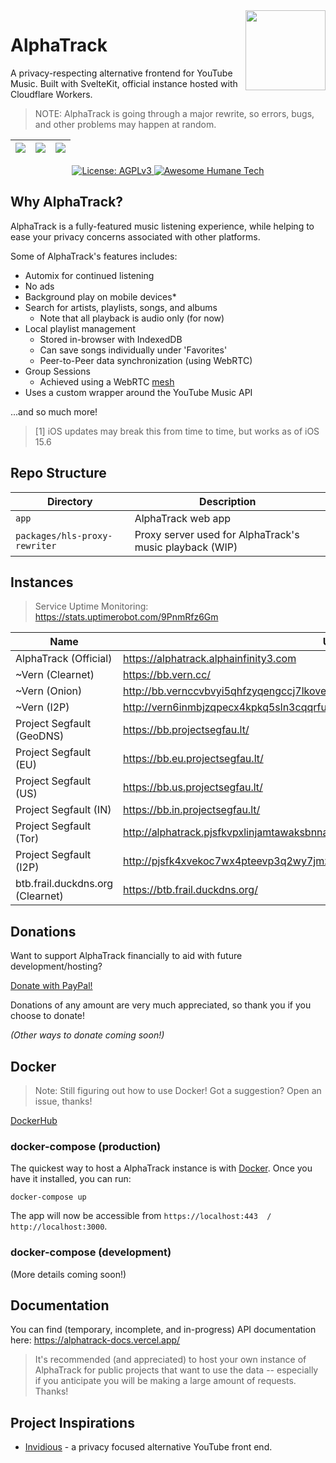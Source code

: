 <img align="right" src=".repo/images/logo-header.png" width="128px" height="128px" />

# AlphaTrack

A privacy-respecting alternative frontend for YouTube Music. Built with SvelteKit, official instance hosted with Cloudflare Workers.

> NOTE: AlphaTrack is going through a major rewrite, so errors, bugs, and other problems may happen at random.

<div align="center">

| <img src=".repo/images/playlist.jpeg" width=""/> | <img src=".repo/images/m_artist.png" width="" height="auto"/> | <img src=".repo/images/m_queue.png" width=""/> |
| ------------------------------------------------ | ------------------------------------------------------------- | ---------------------------------------------- |

</div>
<p align="center">
	  <a href="https://www.gnu.org/licenses/agpl-3.0.en.html">
    <img alt="License: AGPLv3" src="https://shields.io/badge/License-AGPL%20v3-blue.svg">
  </a>
  <a href="https://codeberg.org/teaserbot-labs/delightful-humane-design">
    <img alt="Awesome Humane Tech" src="https://raw.githubusercontent.com/humanetech-community/awesome-humane-tech/main/humane-tech-badge.svg?sanitize=true">
  </a>
</p>

## Why AlphaTrack?

AlphaTrack is a fully-featured music listening experience, while helping to ease your privacy concerns associated with other platforms.

Some of AlphaTrack's features includes:

- Automix for continued listening
- No ads
- Background play on mobile devices\*
- Search for artists, playlists, songs, and albums
  - Note that all playback is audio only (for now)
- Local playlist management
  - Stored in-browser with IndexedDB
  - Can save songs individually under 'Favorites'
  - Peer-to-Peer data synchronization (using WebRTC)
- Group Sessions
  - Achieved using a WebRTC [mesh](https://en.wikipedia.org/wiki/Mesh_networking)
- Uses a custom wrapper around the YouTube Music API

...and so much more!

> [1] iOS updates may break this from time to time, but works as of iOS 15.6

## Repo Structure

| Directory                     | Description                                           |
| ----------------------------- | ----------------------------------------------------- |
| `app`                         | AlphaTrack web app                                      |
| `packages/hls-proxy-rewriter` | Proxy server used for AlphaTrack's music playback (WIP) |


## Instances

> Service Uptime Monitoring: https://stats.uptimerobot.com/9PnmRfz6Gm

| Name                         | URL
| ---                          | ---                                                                       |
| AlphaTrack (Official) | <https://alphatrack.alphainfinity3.com>                                                       |
| ~Vern (Clearnet)             | https://bb.vern.cc/                                                       |
| ~Vern (Onion)                | http://bb.vernccvbvyi5qhfzyqengccj7lkove6bjot2xhh5kajhwvidqafczrad.onion/ |
| ~Vern (I2P)                  | http://vern6inmbjzqpecx4kpkq5sln3cqqrfuxfzh4au3tpxbsfbwbnta.b32.i2p/      |
| Project Segfault (GeoDNS)    | https://bb.projectsegfau.lt/																							 |
| Project Segfault (EU)    | https://bb.eu.projectsegfau.lt/																					 |
| Project Segfault (US)        | https://bb.us.projectsegfau.lt/																					 |
| Project Segfault (IN)        | https://bb.in.projectsegfau.lt/ |
| Project Segfault (Tor)       | <http://alphatrack.pjsfkvpxlinjamtawaksbnnaqs2fc2mtvmozrzckxh7f3kis6yea25ad.onion/> |
| Project Segfault (I2P)       | <http://pjsfk4xvekoc7wx4pteevp3q2wy7jmzlem7rvl74nx33zkdr4vyq.b32.i2p/>    |
| btb.frail.duckdns.org (Clearnet) | <https://btb.frail.duckdns.org/> |

## Donations

Want to support AlphaTrack financially to aid with future development/hosting?

[Donate with PayPal!](https://www.paypal.com/donate/?hosted_button_id=E6YRHKS2H2KP2)

Donations of any amount are very much appreciated, so thank you if you choose to donate!

_(Other ways to donate coming soon!)_

## Docker

> Note: Still figuring out how to use Docker! Got a suggestion? Open an issue, thanks!

[DockerHub](https://hub.docker.com/r/snuffydev/alphatrack)

### docker-compose (production)

The quickest way to host a AlphaTrack instance is with [Docker](https://www.docker.com/get-started). Once you have it installed, you can run:

```
docker-compose up
```

The app will now be accessible from `https://localhost:443  /  http://localhost:3000`.

### docker-compose (development)

(More details coming soon!)

## Documentation

You can find (temporary, incomplete, and in-progress) API documentation here: <https://alphatrack-docs.vercel.app/>

> It's recommended (and appreciated) to host your own instance of AlphaTrack for public projects that want to use the data -- especially if you anticipate you will be making a large amount of requests. Thanks!

## Project Inspirations

- [Invidious](https://github.com/iv-org/invidious) - a privacy focused alternative YouTube front end.
